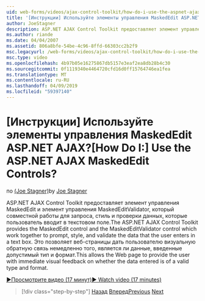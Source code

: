 ```yaml
---
uid: web-forms/videos/ajax-control-toolkit/how-do-i-use-the-aspnet-ajax-maskededit-controls
title: '[Инструкции] Используйте элементы управления MaskedEdit ASP.NET AJAX? | Документы Майкрософт'
author: JoeStagner
description: ASP.NET AJAX Control Toolkit предоставляет элемент управления MaskedEdit и управления MaskedEditValidator, который совместной работы для запроса, стиль и проверки d...
ms.author: riande
ms.date: 04/04/2007
ms.assetid: 806a8bfe-54be-4c96-8ffd-66303cc2b2f9
msc.legacyurl: /web-forms/videos/ajax-control-toolkit/how-do-i-use-the-aspnet-ajax-maskededit-controls
msc.type: video
ms.openlocfilehash: 4b97b05e16275867db5157e3eaf2ea8db28b4c30
ms.sourcegitcommit: 0f1119340e4464720cfd16d0ff15764746ea1fea
ms.translationtype: MT
ms.contentlocale: ru-RU
ms.lasthandoff: 04/09/2019
ms.locfileid: "59397140"
---
```

# <a name="how-do-i-use-the-aspnet-ajax-maskededit-controls"></a><span data-ttu-id="0cc39-104">[Инструкции] Используйте элементы управления MaskedEdit ASP.NET AJAX?</span><span class="sxs-lookup"><span data-stu-id="0cc39-104">[How Do I:] Use the ASP.NET AJAX MaskedEdit Controls?</span></span>

<span data-ttu-id="0cc39-105">по [(Joe Stagner)](https://github.com/JoeStagner)</span><span class="sxs-lookup"><span data-stu-id="0cc39-105">by [Joe Stagner](https://github.com/JoeStagner)</span></span>

<span data-ttu-id="0cc39-106">ASP.NET AJAX Control Toolkit предоставляет элемент управления MaskedEdit и элемент управления MaskedEditValidator, который совместной работы для запроса, стиль и проверки данных, которые пользователь вводит в текстовом поле.</span><span class="sxs-lookup"><span data-stu-id="0cc39-106">The ASP.NET AJAX Control Toolkit provides the MaskedEdit control and the MaskedEditValidator control which work together to prompt, style, and validate the data that the user enters in a text box.</span></span> <span data-ttu-id="0cc39-107">Это позволяет веб-страницы дать пользователю визуальную обратную связь немедленно того, является ли данные, введенные допустимый тип и формат.</span><span class="sxs-lookup"><span data-stu-id="0cc39-107">This allows the Web page to provide the user with immediate visual feedback on whether the data entered is of a valid type and format.</span></span>

[<span data-ttu-id="0cc39-108">&#9654;Просмотрите видео (17 минут)</span><span class="sxs-lookup"><span data-stu-id="0cc39-108">&#9654; Watch video (17 minutes)</span></span>](https://channel9.msdn.com/Blogs/ASP-NET-Site-Videos/how-do-i-use-the-aspnet-ajax-maskededit-controls)

> [!div class="step-by-step"]
> <span data-ttu-id="0cc39-109">[Назад](how-do-i-use-the-aspnet-ajax-dropdown-control.md)
> [Вперед](how-do-i-use-the-aspnet-ajax-mutuallyexclusive-checkbox-extender.md)</span><span class="sxs-lookup"><span data-stu-id="0cc39-109">[Previous](how-do-i-use-the-aspnet-ajax-dropdown-control.md)
[Next](how-do-i-use-the-aspnet-ajax-mutuallyexclusive-checkbox-extender.md)</span></span>
